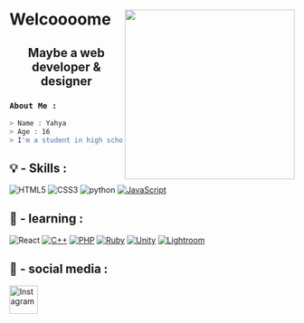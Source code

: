 <h1> Welcoooome  <img align="right" src= "https://i.pinimg.com/originals/45/d6/12/45d612f74af4d18d3f32d1ddc6ab4f30.gif" width="300"</h1>
<p align="center">
<h2 align="center">
	 Maybe a web developer & designer 
	
</h2>

### `About Me :`
```bash
> Name : Yahya
> Age : 16
> I'm a student in high school 
```

## 💡 - Skills :

![HTML5](https://img.shields.io/badge/html5-%23E34F26.svg?style=for-the-badge&logo=html5&logoColor=white)
![CSS3](https://img.shields.io/badge/css3-%231572B6.svg?style=for-the-badge&logo=css3&logoColor=white)
![python](http://img.shields.io/badge/python-%23157286.svg?style=for-the-badge&logo=python&logoColor=white)
[![JavaScript](https://img.shields.io/badge/JavaScript-%23323330.svg?style=for-the-badge&logo=javascript&logoColor=%23F7DF1E)](https://developer.mozilla.org/en-US/docs/Web/JavaScript)

## 📖 - learning :

![React](https://img.shields.io/badge/react-%2320232a.svg?style=for-the-badge&logo=react&logoColor=%2361DAFB)
[![C++](https://img.shields.io/badge/C%2B%2B-%2300599C.svg?style=for-the-badge&logo=c%2B%2B&logoColor=white)](https://en.cppreference.com/w/)
[![PHP](https://img.shields.io/badge/PHP-%23777BB4.svg?style=for-the-badge&logo=php&logoColor=white)](https://www.php.net/)
[![Ruby](https://img.shields.io/badge/Ruby-%23CC342D.svg?style=for-the-badge&logo=ruby&logoColor=white)](https://www.ruby-lang.org/)
[![Unity](https://img.shields.io/badge/Unity-%23000000.svg?style=for-the-badge&logo=unity&logoColor=white)](https://unity.com/)
[![Lightroom](https://img.shields.io/badge/Lightroom-31A8FF.svg?style=for-the-badge&logo=adobelightroom&logoColor=white)](https://www.adobe.com/products/photoshop-lightroom.html)

## 💠 - social media :

<a href="https://www.instagram.com/7y____y/" target="_blank">
  <img src="https://upload.wikimedia.org/wikipedia/commons/e/e7/Instagram_logo_2016.svg" alt="Instagram" width="50">
</a> 






